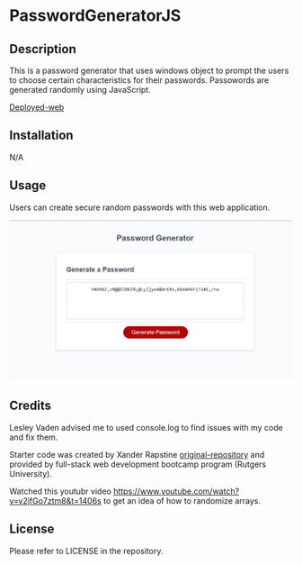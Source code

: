 # PasswordGeneratorJS

## Description
This is a password generator that uses windows object to prompt the users to choose certain characteristics for their passwords.
Passowords are generated randomly using JavaScript.

[Deployed-web](https://yemnyfeliz.github.io/PasswordGeneratorJS/)

## Installation

N/A

## Usage

Users can create secure random passwords with this web application.

![PasswordGeneratorPic](./Assets/passwordGenerator.png)

## Credits
Lesley Vaden advised me to used console.log to find issues with my code and fix them.

Starter code was created by Xander Rapstine [original-repository](https://github.com/coding-boot-camp/friendly-parakeet) and provided by full-stack web development bootcamp program (Rutgers University).

Watched this youtubr video https://www.youtube.com/watch?v=v2jfGo7ztm8&t=1406s to get an idea of how to randomize arrays.

## License

Please refer to LICENSE in the repository.
